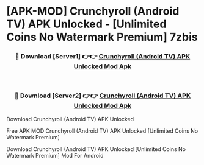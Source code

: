 # [APK-MOD] Crunchyroll (Android TV) APK Unlocked - [Unlimited Coins No Watermark Premium] 7zbis



<div align="center">
<h3>🔴 Download [Server1] 👉👉 <a href="https://momento.my/?title=Crunchyroll_(Android_TV)_APK_Unlocked">Crunchyroll (Android TV) APK Unlocked Mod Apk</a></h3><br>

<h3>🔴 Download [Server2] 👉👉 <a href="https://momento.my/?title=Crunchyroll_(Android_TV)_APK_Unlocked">Crunchyroll (Android TV) APK Unlocked Mod Apk</a></h3>
</div>



Download Crunchyroll (Android TV) APK Unlocked 

Free APK MOD Crunchyroll (Android TV) APK Unlocked [Unlimited Coins No Watermark Premium]

Download Crunchyroll (Android TV) APK Unlocked [Unlimited Coins No Watermark Premium] Mod For Android
